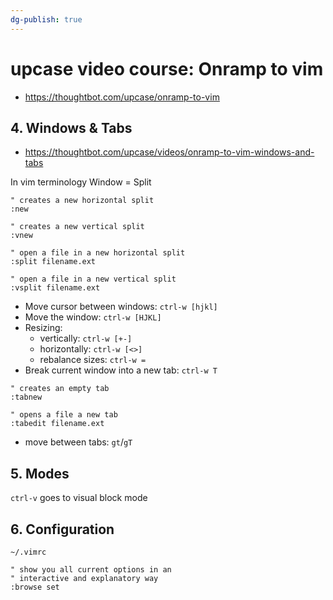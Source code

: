 ```yaml
---
dg-publish: true
---
```

# upcase video course: Onramp to vim

- <https://thoughtbot.com/upcase/onramp-to-vim>

## 4. Windows & Tabs

- <https://thoughtbot.com/upcase/videos/onramp-to-vim-windows-and-tabs>

In vim terminology Window = Split

```vim
" creates a new horizontal split
:new 

" creates a new vertical split
:vnew 

" open a file in a new horizontal split
:split filename.ext

" open a file in a new vertical split
:vsplit filename.ext
```

- Move cursor between windows: `ctrl-w [hjkl]`
- Move the window: `ctrl-w [HJKL]`
- Resizing:
    - vertically: `ctrl-w [+-]`
    - horizontally: `ctrl-w [<>]`
    - rebalance sizes: `ctrl-w =`
- Break current window into a new tab: `ctrl-w T`

```vim
" creates an empty tab
:tabnew

" opens a file a new tab
:tabedit filename.ext
```

- move between tabs: `gt`/`gT`



## 5. Modes

`ctrl-v` goes to visual block mode



## 6. Configuration

`~/.vimrc`

```vim
" show you all current options in an
" interactive and explanatory way
:browse set
```

